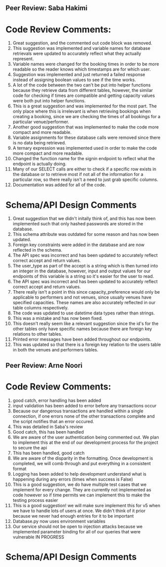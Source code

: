 ## Peer Review: Saba Hakimi

# Code Review Comments:

1. Great suggestion, and the commented out code block was removed.
2. This suggestion was implemented and variable names for database retrievals were updated to accurately reflect what they actually represent.
3. Variable names were changed for the booking times in order to be more readable so the reader knows which timestamps are for which user.
4. Suggestion was implemented and just returned a failed response instead of assigning boolean values to see if the time works.
5. A lot of the code between the two can't be put into helper functions because they retrieve data from different tables, however, the similar code for checking if times are compatible and getting capacity values were both put into helper functions.
6. This is a great suggestion and was implemented for the most part. The only place where this is irrelevant is when retrieving bookings when creating a booking, since we are checking the times of all bookings for a particular venue/performer.
7. Another good suggestion that was implemented to make the code more compact and more readable.
8. Variable assignments for these database calls were removed since there is no data being retrieved.
9. A ternary expression was implemented used in order to make the code more compact and more readable.
10. Changed the function name for the signin endpoint to reflect what the endpoint is actually doing.
11. Many of our SELECT calls are either to check if a specific row exists in the database or to retrieve most if not all of the information for a particular row, so there really isn't a need to just grab specific columns.
12. Documentation was added for all of the code.

# Schema/API Design Comments

1. Great suggestion that we didn't initally think of, and this has now been implemented such that only hashed passwords are stored in the database.
2. This schema attribute was outdated for some reason and has now been updated.
3. Foreign key constraints were added in the database and are now reflected in the schema.
4. The API spec was incorrect and has been updated to accurately reflect correct accept and return values.
5. The user_type as part of the accept is a string which is then turned into an integer in the database, however, input and output values for our endpoints of this variable is a string so it's easier for the user to read.
6. The API spec was incorrect and has been updated to accurately reflect correct accept and return values.
7. There really isn't a point in this since capacity_preference would only be applicable to performers and not venues, since usually venues have specified capacities. These names are also accurately reflected in our table columns respectively.
8. The code was updated to use datetime data types rather than strings.
9. This was a mistake and has now been fixed.
10. This doesn't really seem like a relevant suggestion since the id's for the other tables only have specific names because there are foreign key relations to other tables.
11. Printed error messages have been added throughout our endpoints.
12. This was updated so that there is a foreign key relation to the users table in both the venues and performers tables.



## Peer Review: Arne Noori

# Code Review Comments:

1. good catch, error handling has been added
2. input validation has been added to error before any transactions occur
3. Because our dangerous transactions are handled within a single connection, if one errors none of the other transactions complete and the script notifies that an error occured.
4. This was detailed in Saba's review
5. Good catch, this has been handled
6. We are aware of the user authentication being commented out.  We plan to implement this at the end of our development process for the project to secure the api
7. This has been handled, good catch
8. We are aware of the disparity in the formatting.  Once development is completed, we will comb through and put everything in a consistent format
9. Logging has been added to help development understand what is happening during any errors (times when success is False)
10. This is a good suggestion, we do have multiple test cases that we implement for every change.  They are currently not implemented as code however so if time permits we can implement this to make the testing process easier
11. This is a good suggestion! we will make sure implement this for v5 when we have to handle lots of users at once.  We didn't think of it prior because we never had enough entries for it to be important
12. Database.py now uses environment variables
13. Our service should not be open to injection attacks because we implemented parameter binding for all of our queries that were vulnerable
IN PROGRESS

# Schema/API Design Comments



